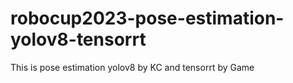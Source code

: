 # robocup2023-pose-estimation-yolov8-tensorrt
This is pose estimation yolov8 by KC and tensorrt by Game
